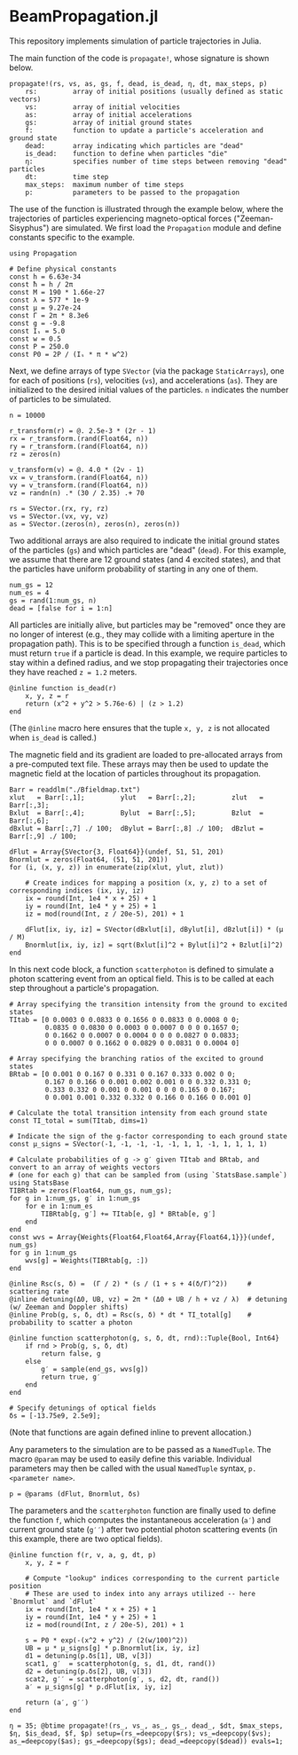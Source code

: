 # BeamPropagation.jl

This repository implements simulation of particle trajectories in Julia.

The main function of the code is `propagate!`, whose signature is shown below.
```
propagate!(rs, vs, as, gs, f, dead, is_dead, η, dt, max_steps, p)
    rs:         array of initial positions (usually defined as static vectors)
    vs:         array of initial velocities
    as:         array of initial accelerations
    gs:         array of initial ground states
    f:          function to update a particle's acceleration and ground state
    dead:       array indicating which particles are "dead"
    is_dead:    function to define when particles "die"
    η:          specifies number of time steps between removing "dead" particles
    dt:         time step
    max_steps:  maximum number of time steps
    p:          parameters to be passed to the propagation
```

The use of the function is illustrated through the example below, where the trajectories of particles experiencing magneto-optical forces ("Zeeman-Sisyphus") are simulated. We first load the `Propagation` module and define constants specific to the example.
```
using Propagation

# Define physical constants
const h = 6.63e-34
const ħ = h / 2π
const M = 190 * 1.66e-27
const λ = 577 * 1e-9
const μ = 9.27e-24
const Γ = 2π * 8.3e6
const g = -9.8
const Iₛ = 5.0
const w = 0.5
const P = 250.0
const P0 = 2P / (Iₛ * π * w^2)
```

Next, we define arrays of type `SVector` (via the package `StaticArrays`), one for each of positions (`rs`), velocities (`vs`), and accelerations (`as`). They are initialized to the desired initial values of the particles. `n` indicates the number of particles to be simulated.
```
n = 10000

r_transform(r) = @. 2.5e-3 * (2r - 1)
rx = r_transform.(rand(Float64, n))
ry = r_transform.(rand(Float64, n))
rz = zeros(n)

v_transform(v) = @. 4.0 * (2v - 1)
vx = v_transform.(rand(Float64, n))
vy = v_transform.(rand(Float64, n))
vz = randn(n) .* (30 / 2.35) .+ 70

rs = SVector.(rx, ry, rz)
vs = SVector.(vx, vy, vz)
as = SVector.(zeros(n), zeros(n), zeros(n))
```

Two additional arrays are also required to indicate the initial ground states of the particles (`gs`) and which particles are "dead" (`dead`). For this example, we assume that there are 12 ground states (and 4 excited states), and that the particles have uniform probability of starting in any one of them.
```
num_gs = 12
num_es = 4
gs = rand(1:num_gs, n)
dead = [false for i = 1:n]
```

All particles are initially alive, but particles may be "removed" once they are no longer of interest (e.g., they may collide with a limiting aperture in the propagation path). This is to be specified through a function `is_dead`, which must return `true` if a particle is dead. In this example, we require particles to stay within a defined radius, and we stop propagating their trajectories once they have reached `z = 1.2` meters.
```
@inline function is_dead(r)
    x, y, z = r
    return (x^2 + y^2 > 5.76e-6) | (z > 1.2)
end
```
(The `@inline` macro here ensures that the tuple `x, y, z` is not allocated when `is_dead` is called.)

The magnetic field and its gradient are loaded to pre-allocated arrays from a pre-computed text file. These arrays may then be used to update the magnetic field at the location of particles throughout its propagation.
```
Barr = readdlm("./Bfieldmap.txt")
xlut   = Barr[:,1];         ylut   = Barr[:,2];         zlut   = Barr[:,3];
Bxlut  = Barr[:,4];         Bylut  = Barr[:,5];         Bzlut  = Barr[:,6];
dBxlut = Barr[:,7] ./ 100;  dBylut = Barr[:,8] ./ 100;  dBzlut = Barr[:,9] ./ 100;

dFlut = Array{SVector{3, Float64}}(undef, 51, 51, 201)
Bnormlut = zeros(Float64, (51, 51, 201))
for (i, (x, y, z)) in enumerate(zip(xlut, ylut, zlut))

    # Create indices for mapping a position (x, y, z) to a set of corresponding indices (ix, iy, iz)
    ix = round(Int, 1e4 * x + 25) + 1
    iy = round(Int, 1e4 * y + 25) + 1
    iz = mod(round(Int, z / 20e-5), 201) + 1

    dFlut[ix, iy, iz] = SVector(dBxlut[i], dBylut[i], dBzlut[i]) * (μ / M)
    Bnormlut[ix, iy, iz] = sqrt(Bxlut[i]^2 + Bylut[i]^2 + Bzlut[i]^2)
end
```

In this next code block, a function `scatterphoton` is defined to simulate a photon scattering event from an optical field. This is to be called at each step throughout a particle's propagation.
```
# Array specifying the transition intensity from the ground to excited states
TItab = [0 0.0003 0 0.0833 0 0.1656 0 0.0833 0 0.0008 0 0;
         0.0835 0 0.0830 0 0.0003 0 0.0007 0 0 0 0.1657 0;
         0 0.1662 0 0.0007 0 0.0004 0 0 0 0.0827 0 0.0833;
         0 0 0.0007 0 0.1662 0 0.0829 0 0.0831 0 0.0004 0]

# Array specifying the branching ratios of the excited to ground states
BRtab = [0 0.001 0 0.167 0 0.331 0 0.167 0.333 0.002 0 0;
         0.167 0 0.166 0 0.001 0.002 0.001 0 0 0.332 0.331 0;
         0.333 0.332 0 0.001 0 0.001 0 0 0 0.165 0 0.167;
         0 0.001 0.001 0.332 0.332 0 0.166 0 0.166 0 0.001 0]

# Calculate the total transition intensity from each ground state
const TI_total = sum(TItab, dims=1)

# Indicate the sign of the g-factor corresponding to each ground state
const μ_signs = SVector(-1, -1, -1, -1, -1, 1, 1, -1, 1, 1, 1, 1)

# Calculate probabilities of g -> g′ given TItab and BRtab, and convert to an array of weights vectors
# (one for each g) that can be sampled from (using `StatsBase.sample`)
using StatsBase
TIBRtab = zeros(Float64, num_gs, num_gs);
for g in 1:num_gs, g′ in 1:num_gs
    for e in 1:num_es
        TIBRtab[g, g′] += TItab[e, g] * BRtab[e, g′]
    end
end
const wvs = Array{Weights{Float64,Float64,Array{Float64,1}}}(undef, num_gs)
for g in 1:num_gs
    wvs[g] = Weights(TIBRtab[g, :])
end

@inline Rsc(s, δ) =  (Γ / 2) * (s / (1 + s + 4(δ/Γ)^2))     # scattering rate
@inline detuning(Δ0, UB, vz) = 2π * (Δ0 + UB / h + vz / λ)  # detuning (w/ Zeeman and Doppler shifts)
@inline Prob(g, s, δ, dt) = Rsc(s, δ) * dt * TI_total[g]    # probability to scatter a photon

@inline function scatterphoton(g, s, δ, dt, rnd)::Tuple{Bool, Int64}
    if rnd > Prob(g, s, δ, dt)
        return false, g
    else
        g′ = sample(end_gs, wvs[g])
        return true, g′
    end
end

# Specify detunings of optical fields
δs = [-13.75e9, 2.5e9];
```
(Note that functions are again defined inline to prevent allocation.)

Any parameters to the simulation are to be passed as a `NamedTuple`. The macro `@param` may be used to easily define this variable. Individual parameters may then be called with the usual `NamedTuple` syntax, `p.<parameter name>`.
```
p = @params (dFlut, Bnormlut, δs)
```

The parameters and the `scatterphoton` function are finally used to define the function `f`, which computes the instantaneous acceleration (`a′`) and current ground state (`g′′`) after two potential photon scattering events (in this example, there are two optical fields).
```
@inline function f(r, v, a, g, dt, p)
    x, y, z = r

    # Compute "lookup" indices corresponding to the current particle position
    # These are used to index into any arrays utilized -- here `Bnormlut` and `dFlut`
    ix = round(Int, 1e4 * x + 25) + 1
    iy = round(Int, 1e4 * y + 25) + 1
    iz = mod(round(Int, z / 20e-5), 201) + 1

    s = P0 * exp(-(x^2 + y^2) / (2(w/100)^2))
    UB = μ * μ_signs[g] * p.Bnormlut[ix, iy, iz]
    d1 = detuning(p.δs[1], UB, v[3])
    scat1, g′  = scatterphoton(g, s, d1, dt, rand())
    d2 = detuning(p.δs[2], UB, v[3])
    scat2, g′′ = scatterphoton(g′, s, d2, dt, rand())
    a′ = μ_signs[g] * p.dFlut[ix, iy, iz]

    return (a′, g′′)
end
```


```
η = 35; @btime propagate!(rs_, vs_, as_, gs_, dead_, $dt, $max_steps, $η, $is_dead, $f, $p) setup=(rs_=deepcopy($rs); vs_=deepcopy($vs); as_=deepcopy($as); gs_=deepcopy($gs); dead_=deepcopy($dead)) evals=1;
```
